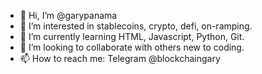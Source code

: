 - 👋 Hi, I’m @garypanama
- 👀 I’m interested in stablecoins, crypto, defi, on-ramping.
- 🌱 I’m currently learning HTML, Javascript, Python, Git.
- 💞️ I’m looking to collaborate with others new to coding.
- 📫 How to reach me: Telegram @blockchaingary

<!---
garypanama/garypanama is a ✨ special ✨ repository because its `README.md` (this file) appears on your GitHub profile.
You can click the Preview link to take a look at your changes.
--->
